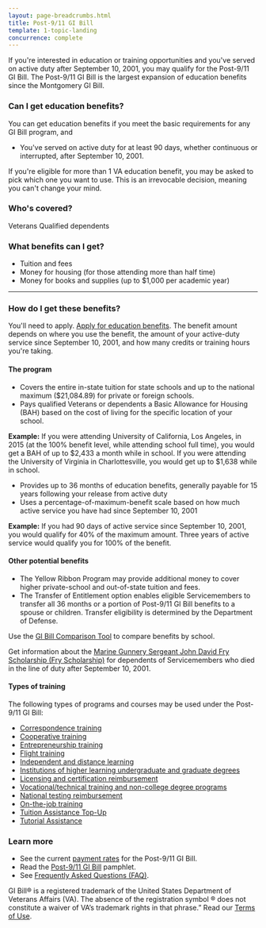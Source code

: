 ```yaml
---
layout: page-breadcrumbs.html
title: Post-9/11 GI Bill
template: 1-topic-landing
concurrence: complete
---
```



If you're interested in education or training opportunities and you've served on active duty after September 10, 2001, you may qualify for the Post-9/11 GI Bill. The Post-9/11 GI Bill is the largest expansion of education benefits since the Montgomery GI Bill.

<div class="call-out usa-content" markdown="1">

### Can I get education benefits?

You can get education benefits if you meet the basic requirements for any GI Bill program, and 
-  You've served on active duty for at least 90 days, whether continuous or interrupted, after September 10, 2001.

If you're eligible for more than 1 VA education benefit, you may be asked to pick which one you want to use. This is an irrevocable decision, meaning you can't change your mind. 

### Who's covered?

Veterans
Qualified dependents

</div>

### What benefits can I get? 

- Tuition and fees
- Money for housing (for those attending more than half time)
- Money for books and supplies (up to $1,000 per academic year)

-------

### How do I get these benefits?

You'll need to apply. [Apply for education benefits](/education/apply-for-education-benefits/). The benefit amount depends on where you use the benefit, the amount of your active-duty service since September 10, 2001, and how many credits or training hours you're taking.

#### The program

- Covers the entire in-state tuition for state schools and up to the national maximum ($21,084.89) for private or foreign schools.
- Pays qualified Veterans or dependents a Basic Allowance for Housing (BAH) based on the cost of living for the specific location of your school.

**Example:** If you were attending University of California, Los Angeles, in 2015 (at the 100% benefit level, while attending school full time), you would get a BAH of up to $2,433 a month while in school. If you were attending the University of Virginia in Charlottesville, you would get up to $1,638 while in school.

- Provides up to 36 months of education benefits, generally payable for 15 years following your release from active duty
- Uses a percentage-of-maximum-benefit scale based on how much active service you have had since September 10, 2001

**Example:** If you had 90 days of active service since September 10, 2001, you would qualify for 40% of the maximum amount. Three years of active service would qualify you for 100% of the benefit.

#### Other potential benefits

- The Yellow Ribbon Program may provide additional money to cover higher private-school and out-of-state tuition and fees.
- The Transfer of Entitlement option enables eligible Servicemembers to transfer all 36 months or a portion of Post-9/11 GI Bill benefits to a spouse or children. Transfer eligibility is determined by the Department of Defense.

Use the [GI Bill Comparison Tool](/gi-bill-comparison-tool/) to compare benefits by school. 

Get information about the [Marine Gunnery Sergeant John David Fry Scholarship (Fry Scholarship)](/education/gi-bill/survivors-dependent-assistance/fry-scholarship/) for dependents of Servicemembers who died in the line of duty after September 10, 2001.

#### Types of training

The following types of programs and courses may be used under the Post-9/11 GI Bill:

- [Correspondence training](/education/work-learn/non-traditional/correspondence-training/)
- [Cooperative training](/education/work-learn/co-op-training/)
- [Entrepreneurship training](/education/advanced-training-and-certifications/entrepreneurship-training/)
- [Flight training](/education/advanced-training-and-certifications/flight-training/)
- [Independent and distance learning](/education/work-learn/non-traditional/independent-distance-learning/)
- [Institutions of higher learning undergraduate and graduate degrees](/education/gi-bill/higher-learning/)
- [Licensing and certification reimbursement](/education/advanced-training-and-certifications/licensing-certification/)
- [Vocational/technical training and non-college degree programs](/education/work-learn/non-college-degree-program/)
- [National testing reimbursement](/education/advanced-training-and-certifications/national-testing-program/)
- [On-the-job training](/education/work-learn/job-and-apprenticeship/)
- [Tuition Assistance Top-Up](/education/gi-bill/tuition-assistance/)
- [Tutorial Assistance](/education/gi-bill/tutorial-assistance/)


### Learn more
- See the current [payment rates](/education/rates/) for the Post-9/11 GI Bill.
- Read the [Post-9/11 GI Bill](http://www.benefits.va.gov/gibill/docs/pamphlets/ch33_pamphlet.pdf) pamphlet.
- See [Frequently Asked Questions (FAQ)](https://gibill.custhelp.com/app/answers/detail/a_id/523).


GI Bill&reg; is a registered trademark of the United States Department of Veterans Affairs (VA). The absence of the registration symbol &reg; does not constitute a waiver of VA’s trademark rights in that phrase.” Read our [Terms of Use](http://www.benefits.va.gov/GIBILL/Trademark_Terms_of_Use.asp).
